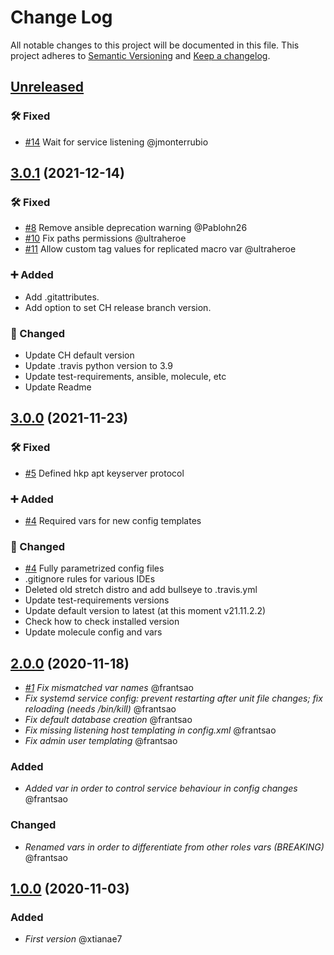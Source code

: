 # Change Log

All notable changes to this project will be documented in this file.
This project adheres to [Semantic Versioning](http://semver.org/) and [Keep a changelog](https://github.com/olivierlacan/keep-a-changelog).

## [Unreleased](https://github.com/idealista/clickhouse_role/tree/develop)

### :hammer_and_wrench: Fixed

- [#14](https://github.com/idealista/clickhouse_role/issues/14) Wait for service listening @jmonterrubio

## [3.0.1](https://github.com/idealista/clickhouse_role/tree/3.0.1) (2021-12-14)

### :hammer_and_wrench: Fixed

- [#8](https://github.com/idealista/clickhouse_role/issues/8) Remove ansible deprecation warning @Pablohn26
- [#10](https://github.com/idealista/clickhouse_role/issues/10) Fix paths permissions @ultraheroe
- [#11](https://github.com/idealista/clickhouse_role/issues/10) Allow custom tag values for replicated macro var @ultraheroe

### :heavy_plus_sign: Added

- Add .gitattributes.
- Add option to set CH release branch version.

### :repeat: Changed

- Update CH default version
- Update .travis python version to 3.9
- Update test-requirements, ansible, molecule, etc
- Update Readme

## [3.0.0](https://github.com/idealista/clickhouse_role/tree/3.0.0) (2021-11-23)

### :hammer_and_wrench: Fixed

- [#5](https://github.com/idealista/clickhouse_role/issues/5) Defined hkp apt keyserver protocol

### :heavy_plus_sign: Added

- [#4](https://github.com/idealista/clickhouse_role/issues/4) Required vars for new config templates

### :repeat: Changed

- [#4](https://github.com/idealista/clickhouse_role/issues/4) Fully parametrized config files
- .gitignore rules for various IDEs
- Deleted old stretch distro and add bullseye to .travis.yml
- Update test-requirements versions
- Update default version to latest (at this moment v21.11.2.2)
- Check how to check installed version
- Update molecule config and vars

## [2.0.0](https://github.com/idealista/clickhouse_role/tree/2.0.0) (2020-11-18)

- *[#1](https://github.com/idealista/clickhouse_role/issues/1) Fix mismatched var names* @frantsao
- *Fix systemd service config: prevent restarting after unit file changes; fix reloading (needs /bin/kill)* @frantsao
- *Fix default database creation* @frantsao
- *Fix missing listening host templating in config.xml* @frantsao
- *Fix admin user templating* @frantsao

### Added

- *Added var in order to control service behaviour in config changes* @frantsao

### Changed

- *Renamed vars in order to differentiate from other roles vars (BREAKING)* @frantsao

## [1.0.0](https://github.com/idealista/clickhouse_role/tree/1.0.0) (2020-11-03)

### Added

- *First version* @xtianae7
